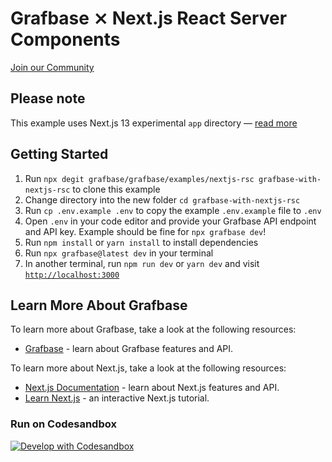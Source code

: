 # Grafbase ⨯ Next.js React Server Components

[Join our Community](https://grafbase.com/community)

## Please note

This example uses Next.js 13 experimental `app` directory &mdash; [read more](https://beta.nextjs.org/docs)

## Getting Started

1. Run `npx degit grafbase/grafbase/examples/nextjs-rsc grafbase-with-nextjs-rsc` to clone this example
2. Change directory into the new folder `cd grafbase-with-nextjs-rsc`
3. Run `cp .env.example .env` to copy the example `.env.example` file to `.env`
4. Open `.env` in your code editor and provide your Grafbase API endpoint and API key. Example should be fine for `npx grafbase dev`!
5. Run `npm install` or `yarn install` to install dependencies
6. Run `npx grafbase@latest dev` in your terminal
7. In another terminal, run `npm run dev` or `yarn dev` and visit [`http://localhost:3000`](http://localhost:3000)

## Learn More About Grafbase

To learn more about Grafbase, take a look at the following resources:

- [Grafbase](https://grafbase.com/) - learn about Grafbase features and API.

To learn more about Next.js, take a look at the following resources:

- [Next.js Documentation](https://nextjs.org/docs) - learn about Next.js features and API.
- [Learn Next.js](https://nextjs.org/learn) - an interactive Next.js tutorial.

### Run on Codesandbox

[![Develop with Codesandbox](https://codesandbox.io/static/img/play-codesandbox.svg)](https://githubbox.com/grafbase/grafbase/tree/main/examples/nextjs-rsc)
